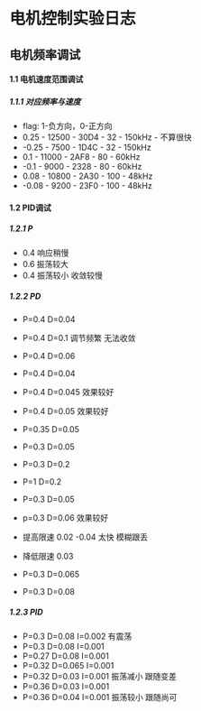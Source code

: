 # 电机控制实验日志

## 电机频率调试

#### 1.1 电机速度范围调试

##### 1.1.1 对应频率与速度

- flag: 1-负方向，0-正方向
- 0.25 - 12500 - 30D4 - 32 - 150kHz - 不算很快
- -0.25 - 7500 - 1D4C - 32 - 150kHz
- 0.1 - 11000 - 2AF8 - 80 - 60kHz
- -0.1 - 9000 - 2328 - 80 - 60kHz
- 0.08 - 10800 - 2A30 - 100 - 48kHz
- -0.08 - 9200 - 23F0 - 100 - 48kHz



#### 1.2 PID调试

##### 1.2.1 P

- 0.4 响应稍慢
- 0.6 振荡较大
- 0.4 振荡较小 收敛较慢

##### 1.2.2 PD

- P=0.4 D=0.04
- P=0.4 D=0.1 调节频繁 无法收敛
- P=0.4 D=0.06
- P=0.4 D=0.04
- P=0.4 D=0.045 效果较好
- P=0.4 D=0.05 效果较好
- P=0.35 D=0.05 

- P=0.3 D=0.05

- P=0.3 D=0.2
- P=1 D=0.2
- P=0.3 D=0.05
- p=0.3 D=0.06 效果较好
- 提高限速 0.02 -0.04 太快 模糊跟丢
- 降低限速 0.03 
- P=0.3 D=0.065
- P=0.3 D=0.08

##### 1.2.3 PID

- P=0.3 D=0.08 I=0.002 有震荡
- P=0.3 D=0.08 I=0.001 
- P=0.27 D=0.08 I=0.001
- P=0.32 D=0.065 I=0.001
- P=0.32 D=0.03 I=0.001 振荡减小 跟随变差
- P=0.36 D=0.03 I=0.001
- P=0.36 D=0.04 I=0.001 振荡较小 跟随尚可 